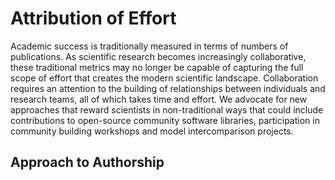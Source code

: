 # Attribution of Effort

Academic success is traditionally measured in terms of numbers of publications. As scientific research becomes increasingly collaborative, these traditional metrics may no longer be capable of capturing the full scope of effort that creates the modern scientific landscape. Collaboration requires an attention to the building of relationships between individuals and research teams, all of which takes time and effort. We advocate for new approaches that reward scientists in non-traditional ways that could include contributions to open-source community software libraries, participation in community building workshops and model intercomparison projects.  

## Approach to Authorship

